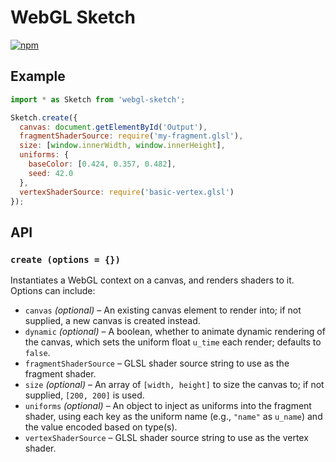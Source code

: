 # WebGL Sketch

[![npm](https://img.shields.io/npm/v/webgl-sketch.svg)](https://www.npmjs.org/package/webgl-sketch)


## Example

```js
import * as Sketch from 'webgl-sketch';

Sketch.create({
  canvas: document.getElementById('Output'),
  fragmentShaderSource: require('my-fragment.glsl'),
  size: [window.innerWidth, window.innerHeight],
  uniforms: {
    baseColor: [0.424, 0.357, 0.482],
    seed: 42.0
  },
  vertexShaderSource: require('basic-vertex.glsl')
});
```


## API

### `create (options = {})`

Instantiates a WebGL context on a canvas, and renders shaders to it.<br />
Options can include:

- `canvas` *(optional)* – An existing canvas element to render into; if not supplied, a new canvas is created instead.
- `dynamic` *(optional)* – A boolean, whether to animate dynamic rendering of the canvas, which sets the uniform float `u_time` each render; defaults to `false`.
- `fragmentShaderSource` – GLSL shader source string to use as the fragment shader.
- `size` *(optional)* – An array of `[width, height]` to size the canvas to; if not supplied, `[200, 200]` is used.
- `uniforms` *(optional)* – An object to inject as uniforms into the fragment shader, using each key as the uniform name (e.g., `"name"` as `u_name`) and the value encoded based on type(s).
- `vertexShaderSource` – GLSL shader source string to use as the vertex shader.
